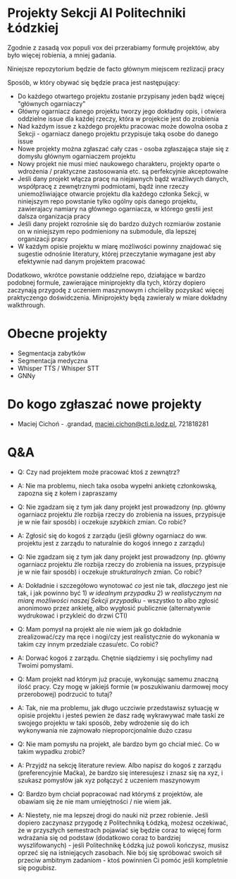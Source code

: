 # Projekty Sekcji AI Politechniki Łódzkiej

Zgodnie z zasadą vox populi vox dei przerabiamy formułę projektów, aby było więcej robienia, a mniej gadania.


Niniejsze repozytorium będzie de facto głównym miejscem rezlizacji pracy


Sposób, w który obywać się będzie praca jest następujący:

* Do każdego otwartego projektu zostanie przypisany jeden bądź więcej "głównych ogarniaczy"
* Główny ogarniacz danego projektu tworzy jego dokładny opis, i otwiera oddzielne issue dla każdej rzeczy, która w projekcie jest do zrobienia
* Nad każdym issue z każdego projektu pracowac może dowolna osoba z Sekcji - ogarniacz danego projektu przypisuje taką osobe do danego issue
* Nowe projekty można zgłaszać cały czas - osoba zgłaszająca staje się z domysłu głównym ogarniaczem projektu
* Nowy projekt nie musi mieć naukowego charakteru, projekty oparte o wdrożenia / praktyczne zastosowania etc. są perfekcyjnie akceptowalne
* Jeśli dany projekt włącza pracę na niejawnych bądź wrażliwych danych, współpracę z zewnętrznymi podmiotami, bądź inne rzeczy uniemożliwiające otwarcie projektu dla każdego członka Sekcji, w niniejszym repo powstanie tylko ogólny opis danego projektu, zawierajacy namiary na głównego ogarniacza, w którego gestii jest dalsza organizacja pracy
* Jeśli dany projekt rozrośnie się do bardzo dużych rozmiarów zostanie on w niniejszym repo podmieniony na submodule, dla lepszej organizacji pracy
* W każdym opisie projektu w miarę możliwości powinny znajdować się sugestie odnośnie literatury, której przeczytanie wymagane jest aby efektywnie nad danym projektem pracować


Dodatkowo, wkrótce powstanie oddzielne repo, działające w bardzo podobnej formule, zawierające miniprojekty dla tych, którzy dopiero zaczynają przygodę z uczeniem maszynowym i chcieliby pozyskać więcej praktyczengo doświdczenia. Miniprojekty będą zawieraly w miare dokładny walkthrough.

# Obecne projekty

* Segmentacja zabytków
* Segmentacja medyczna
* Whisper TTS / Whisper STT
* GNNy

# Do kogo zgłaszać nowe projekty
* Maciej Cichoń - .grandad, maciej.cichon@cti.p.lodz.pl, 721818281

# Q&A


* Q: Czy nad projektem może pracować ktoś z zewnątrz?
* A: Nie ma problemu, niech taka osoba wypełni ankietę członkowską, zapozna się z kołem i zapraszamy

* Q: Nie zgadzam się z tym jak dany projekt jest prowadzony (np. główny ogarniacz projektu źle rozbija rzeczy do zrobienia na issues, przypisuje je w nie fair sposób) i oczekuje *szybkich* zmian. Co robić?
* A: Zgłosić się do kogoś z zarządu (jeśli główny ogarniacz do ww. projektu jest z zarządu to naturalnie do kogoś innego z zarządu)
* Q: Nie zgadzam się z tym jak dany projekt jest prowadzony (np. główny ogarniacz projektu źle rozbija rzeczy do zrobienia na issues, przypisuje je w nie fair sposób) i oczekuje *strukturalnych* zmian. Co robić?
* A: Dokładnie i szczegółowo wynotować *co* jest nie tak, *dlaczego* jest nie tak, i jak powinno być 1) *w idealnym przypadku* 2) *w realistycznym na miarę możliwości naszej Sekcji przypadku* - wszystko to albo zgłosić anonimowo przez ankietę, albo wygłosić publicznie (alternatywnie wydrukować i przykleić do drzwi CTI)
* Q: Mam pomysł na projekt ale nie wiem jak go dokładnie zrealizować/czy ma ręce i nogi/czy jest realistycznie do wykonania w takim czy innym przedziale czasu/etc. Co robić?
* A: Dorwać kogoś z zarządu. Chętnie siądziemy i się pochylimy nad Twoimi pomysłami.
* Q: Mam projekt nad którym już pracuje, wykonując samemu znaczną ilość pracy. Czy mogę w jakiejś formie (w poszukiwaniu darmowej mocy przerobowej) podrzucić to tutaj?
* A: Tak, nie ma problemu, jak długo uczciwie przedstawisz sytuację w opisie projektu i jesteś pewien że dasz radę wykrawywać małe taski ze swojego projektu w taki sposób, żeby wdrożenie się do ich wykonywania nie zajmowało nieproporcjonalnie dużo czasu
* Q: Nie mam pomysłu na projekt, ale bardzo bym go chciał mieć. Co w takim wypadku zrobić?
* A: Przyjdź na sekcję literature review. Albo napisz do kogoś z zarządu (preferencyjnie Maćka), że bardzo się interesujesz i znasz się na xyz, i szukasz pomysłów jak xyz połączyć z uczeniem maszynowym
* Q: Bardzo bym chciał popracować nad którymś z projektów, ale obawiam się że nie mam umiejętności / nie wiem jak.
* A: Niestety, nie ma lepszej drogi do nauki niż przez robienie. Jeśli dopiero zaczynasz przygodę z Politechniką Łódzką, możesz oczekiwać, że w przyszłych semestrach pojawiać się będzie coraz to więcej form wdrażania się od podstaw (dodatkowo coraz to bardziej wyszlifowanych) - jeśli Politechnikę Łódzką już powoli kończysz, musisz oprzeć się na istniejących zasobach. Nie bój się spróbować swoich sił przeciw ambitnym zadaniom - ktoś powinnien Ci pomóc jeśli kompletnie się pogubisz.

